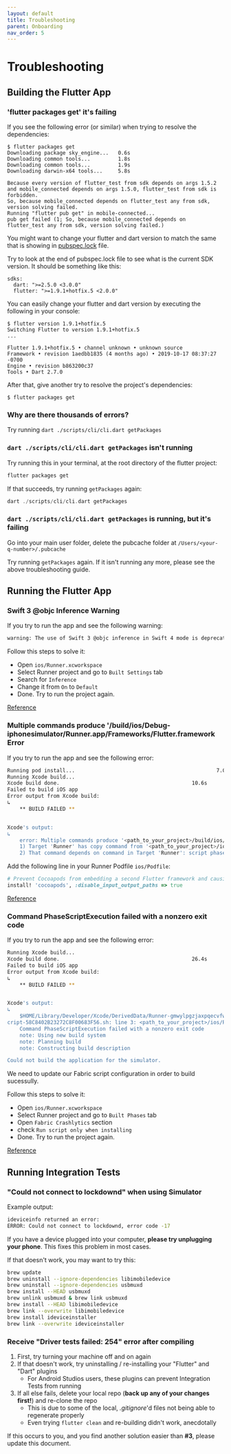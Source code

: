 ```yaml
---
layout: default
title: Troubleshooting
parent: Onboarding
nav_order: 5
---
```


# Troubleshooting

## Building the Flutter App

### 'flutter packages get' it's failing

[pubspec]: https://code.connected.bmw/mobile20/mobile-connected/blob/master/pubspec.lock

If you see the following error (or similar) when trying to resolve the dependencies:

```shell
$ flutter packages get
Downloading package sky_engine...   0.6s
Downloading common tools...         1.8s
Downloading common tools...         1.9s
Downloading darwin-x64 tools...     5.8s

Because every version of flutter_test from sdk depends on args 1.5.2 and mobile_connected depends on args 1.5.0, flutter_test from sdk is forbidden.
So, because mobile_connected depends on flutter_test any from sdk, version solving failed.
Running "flutter pub get" in mobile-connected...
pub get failed (1; So, because mobile_connected depends on flutter_test any from sdk, version solving failed.)
```
You might want to change your flutter and dart version to match the same that is showing in [pubspec.lock][pubspec] file.

Try to look at the end of pubspec.lock file to see what is the current SDK version. It should be something like this:

```
sdks:
  dart: ">=2.5.0 <3.0.0"
  flutter: ">=1.9.1+hotfix.5 <2.0.0"
```

You can easily change your flutter and dart version by executing the following in your console:

```
$ flutter version 1.9.1+hotfix.5
Switching Flutter to version 1.9.1+hotfix.5
...

Flutter 1.9.1+hotfix.5 • channel unknown • unknown source
Framework • revision 1aedbb1835 (4 months ago) • 2019-10-17 08:37:27 -0700
Engine • revision b863200c37
Tools • Dart 2.7.0
```

After that, give another try to resolve the project's dependencies:

```shell
$ flutter packages get
```

### Why are there thousands of errors?

Try running `dart ./scripts/cli/cli.dart getPackages`

### `dart ./scripts/cli/cli.dart getPackages` isn't running

Try running this in your terminal, at the root directory of the flutter project:

```bash
flutter packages get
```

If that succeeds, try running `getPackages` again:

```dart
dart ./scripts/cli/cli.dart getPackages
```

### `dart ./scripts/cli/cli.dart getPackages` is running, but it's failing

Go into your main user folder, delete the pubcache folder at `/Users/<your-q-number>/.pubcache`

Try running `getPackages` again. If it isn't running any more, please see the above troubleshooting guide.

## Running the Flutter App

### Swift 3 @objc Inference Warning

If you try to run the app and see the following warning:

```bash
warning: The use of Swift 3 @objc inference in Swift 4 mode is deprecated. Please address deprecated @objc inference warnings, test your code with “Use of deprecated Swift 3 @objc inference” logging enabled, and then disable inference by changing the "Swift 3 @objc Inference" build setting to "Default" for the "Runner" target. (in target 'Runner' from project 'Runner')
```

Follow this steps to solve it:

* Open `ios/Runner.xcworkspace`
* Select Runner project and go to `Built Settings` tab
* Search for `Inference`
* Change it from `On` to `Default`
* Done. Try to run the project again.

[Reference](https://github.com/Baseflow/flutter-geolocator/issues/28)

### Multiple commands produce '/build/ios/Debug-iphonesimulator/Runner.app/Frameworks/Flutter.framework Error

If you try to run the app and see the following error:

```bash
Running pod install...                                              7.0s
Running Xcode build...                                          
Xcode build done.                                           10.6s
Failed to build iOS app
Error output from Xcode build:
↳
    ** BUILD FAILED **


Xcode's output:
↳
    error: Multiple commands produce '<path_to_your_project>/build/ios/Debug-bmwrestofworlddevelopment-iphonesimulator/Runner.app/Frameworks/Flutter.framework':
    1) Target 'Runner' has copy command from '<path_to_your_project>/ios/Flutter/Flutter.framework' to '<path_to_your_project>/build/ios/Debug-bmwrestofworlddevelopment-iphonesimulator/Runner.app/Frameworks/Flutter.framework'
    2) That command depends on command in Target 'Runner': script phase “[CP] Embed Pods Frameworks”
```

Add the following line in your Runner Podfile `ios/Podfile`:

```ruby
# Prevent Cocoapods from embedding a second Flutter framework and causing an error with the new Xcode build system.
install! 'cocoapods', :disable_input_output_paths => true
```

[Reference](https://github.com/flutter/flutter/issues/20685)

### Command PhaseScriptExecution failed with a nonzero exit code

If you try to run the app and see the following error:

```bash
Running Xcode build...                                          
Xcode build done.                                           26.4s
Failed to build iOS app
Error output from Xcode build:
↳
    ** BUILD FAILED **


Xcode's output:
↳
    $HOME/Library/Developer/Xcode/DerivedData/Runner-gmwylpgzjaxpqecvfwvkaroitwyo/Build/Intermediates.noindex/Runner.build/Debug-bmwrestofworlddevelopment-iphonesimulator/Runner.build/S
cript-58C8402B23272C8F00683F56.sh: line 3: <path_to_your_project>/ios/Pods/Fabric/run: No such file or directory
    Command PhaseScriptExecution failed with a nonzero exit code
    note: Using new build system
    note: Planning build
    note: Constructing build description

Could not build the application for the simulator.
```

We need to update our Fabric script configuration in order to build sucessully.

Follow this steps to solve it:

* Open `ios/Runner.xcworkspace`
* Select Runner project and go to `Built Phases` tab
* Open `Fabric Crashlytics` section
* check `Run script only when installing`
* Done. Try to run the project again.

[Reference](https://github.com/flutter/flutter/issues/23465)

## Running Integration Tests

### "Could not connect to lockdownd" when using Simulator

Example output:

```bash
ideviceinfo returned an error:
ERROR: Could not connect to lockdownd, error code -17
```

If you have a device plugged into your computer, **please try unplugging your phone**. This fixes this problem in most cases.

If that doesn't work, you may want to try this:

```bash
brew update
brew uninstall --ignore-dependencies libimobiledevice
brew uninstall --ignore-dependencies usbmuxd
brew install --HEAD usbmuxd
brew unlink usbmuxd & brew link usbmuxd
brew install --HEAD libimobiledevice
brew link --overwrite libimobiledevice
brew install ideviceinstaller
brew link --overwrite ideviceinstaller
```

### Receive "Driver tests failed: 254" error after compiling

1. First, try turning your machine off and on again
2. If that doesn't work, try uninstalling / re-installing your "Flutter" and "Dart" plugins
   * For Android Studios users, these plugins can prevent Integration Tests from running
3. If all else fails, delete your local repo (**back up any of your changes first!**) and re-clone the repo
   * This is due to some of the local, _.gitignore_'d files not being able to regenerate properly
   * Even trying `flutter clean` and re-building didn't work, anecdotally

If this occurs to you, and you find another solution easier than **#3**, please update this document.

